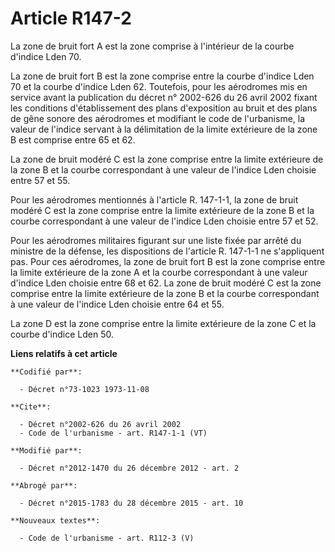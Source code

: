 # Article R147-2

La zone de bruit fort A est la zone comprise à l'intérieur de la courbe d'indice Lden 70. 

La zone de bruit fort B est la zone comprise entre la courbe d'indice Lden 70 et la courbe d'indice Lden 62. Toutefois, pour
les aérodromes mis en service avant la publication du décret n° 2002-626 du 26 avril 2002 fixant les conditions
d'établissement des plans d'exposition au bruit et des plans de gêne sonore des aérodromes et modifiant le code de
l'urbanisme, la valeur de l'indice servant à la délimitation de la limite extérieure de la zone B est comprise entre 65 et
62. 

La zone de bruit modéré C est la zone comprise entre la limite extérieure de la zone B et la courbe correspondant à une
valeur de l'indice Lden choisie entre 57 et 55. 

Pour les aérodromes mentionnés à l'article R. 147-1-1, la zone de bruit modéré C est la zone comprise entre la limite
extérieure de la zone B et la courbe correspondant à une valeur de l'indice Lden choisie entre 57 et 52. 

Pour les aérodromes militaires figurant sur une liste fixée par arrêté du ministre de la défense, les dispositions de
l'article R. 147-1-1 ne s'appliquent pas. Pour ces aérodromes, la zone de bruit fort B est la zone comprise entre la limite
extérieure de la zone A et la courbe correspondant à une valeur d'indice Lden choisie entre 68 et 62. La zone de bruit modéré
C est la zone comprise entre la limite extérieure de la zone B et la courbe correspondant à une valeur de l'indice Lden
choisie entre 64 et 55. 

La zone D est la zone comprise entre la limite extérieure de la zone C et la courbe d'indice Lden 50.

**Liens relatifs à cet article**

	**Codifié par**:

	  - Décret n°73-1023 1973-11-08

	**Cite**:

	  - Décret n°2002-626 du 26 avril 2002
	  - Code de l'urbanisme - art. R147-1-1 (VT)

	**Modifié par**:

	  - Décret n°2012-1470 du 26 décembre 2012 - art. 2

	**Abrogé par**:

	  - Décret n°2015-1783 du 28 décembre 2015 - art. 10

	**Nouveaux textes**:

	  - Code de l'urbanisme - art. R112-3 (V)
